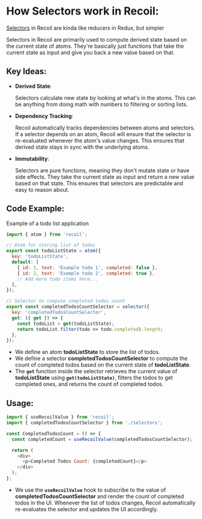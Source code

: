 # How Selectors work in Recoil:

[Selectors](https://recoiljs.org/docs/basic-tutorial/selectors) in Recoil are kinda like reducers in Redux, but simpler

Selectors in Recoil are primarily used to compute derived state based on the current state of atoms. They're basically just functions that take the current state as input and give you back a new value based on that.

## Key Ideas:

 - __Derived State__:

   Selectors calculate new state by looking at what's in the atoms. This can be anything from doing math with numbers to filtering or sorting lists.

- __Dependency Tracking__:

    Recoil automatically tracks dependencies between atoms and selectors. If a selector depends on an atom, Recoil will ensure that the selector is re-evaluated whenever the atom's value changes. This ensures that derived state stays in sync with the underlying atoms.

- __Immutability__:

    Selectors are pure functions, meaning they don't mutate state or have side effects. They take the current state as input and return a new value based on that state. This ensures that selectors are predictable and easy to reason about.


## Code Example:

Example of a todo list application

```javascript
import { atom } from 'recoil';

// Atom for storing list of todos
export const todoListState = atom({
  key: 'todoListState',
  default: [
    { id: 1, text: 'Example todo 1', completed: false },
    { id: 2, text: 'Example todo 2', completed: true },
    // Add more todo items here...
  ],
});

// Selector to compute completed todos count
export const completedTodosCountSelector = selector({
  key: 'completedTodosCountSelector',
  get: ({ get }) => {
    const todoList = get(todoListState);
    return todoList.filter(todo => todo.completed).length;
  },
});

```
  - We define an atom __todoListState__ to store the list of todos.
  - We define a selector __completedTodosCountSelector__ to compute the count of completed todos based on the current state of __todoListState__.
  - The __`get`__ function inside the selector retrieves the current value of __todoListState__ using __`get(todoListState)`__, filters the todos to get completed ones, and returns the count of completed todos.

## Usage:


```javascript
import { useRecoilValue } from 'recoil';
import { completedTodosCountSelector } from './selectors';

const CompletedTodosCount = () => {
  const completedCount = useRecoilValue(completedTodosCountSelector);

  return (
    <div>
      <p>Completed Todos Count: {completedCount}</p>
    </div>
  );
};

```
  - We use the __`useRecoilValue`__ hook to subscribe to the value of __completedTodosCountSelector__ and render the count of completed todos in the UI. Whenever the list of todos changes, Recoil automatically re-evaluates the selector and updates the UI accordingly.
